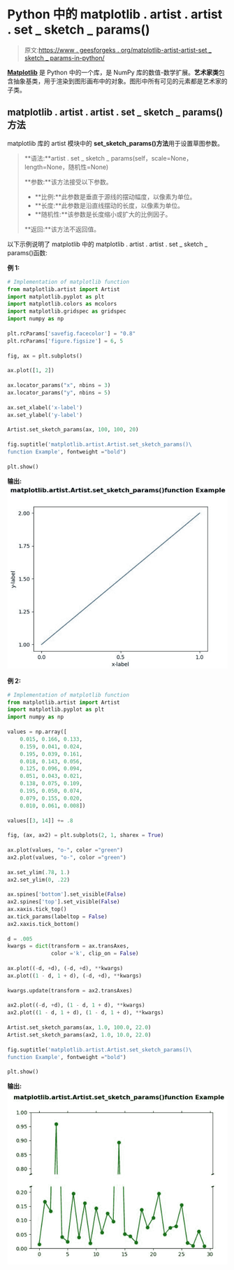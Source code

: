 # Python 中的 matplotlib . artist . artist . set _ sketch _ params()

> 原文:[https://www . geesforgeks . org/matplotlib-artist-artist-set _ sketch _ params-in-python/](https://www.geeksforgeeks.org/matplotlib-artist-artist-set_sketch_params-in-python/)

**[Matplotlib](https://www.geeksforgeeks.org/python-introduction-matplotlib/)** 是 Python 中的一个库，是 NumPy 库的数值-数学扩展。**艺术家类**包含抽象基类，用于渲染到图形画布中的对象。图形中所有可见的元素都是艺术家的子类。

## matplotlib . artist . artist . set _ sketch _ params()方法

matplotlib 库的 artist 模块中的 **set_sketch_params()方法**用于设置草图参数。

> **语法:**artist . set _ sketch _ params(self，scale=None，length=None，随机性=None)
> 
> **参数:**该方法接受以下参数。
> 
> *   **比例:**此参数是垂直于源线的摆动幅度，以像素为单位。
> *   **长度:**此参数是沿直线摆动的长度，以像素为单位。
> *   **随机性:**该参数是长度缩小或扩大的比例因子。
> 
> **返回:**该方法不返回值。

以下示例说明了 matplotlib 中的 matplotlib . artist . artist . set _ sketch _ params()函数:

**例 1:**

```py
# Implementation of matplotlib function
from matplotlib.artist import Artist  
import matplotlib.pyplot as plt 
import matplotlib.colors as mcolors 
import matplotlib.gridspec as gridspec 
import numpy as np 

plt.rcParams['savefig.facecolor'] = "0.8"
plt.rcParams['figure.figsize'] = 6, 5

fig, ax = plt.subplots() 

ax.plot([1, 2]) 

ax.locator_params("x", nbins = 3) 
ax.locator_params("y", nbins = 5) 

ax.set_xlabel('x-label') 
ax.set_ylabel('y-label') 

Artist.set_sketch_params(ax, 100, 100, 20) 

fig.suptitle('matplotlib.artist.Artist.set_sketch_params()\
function Example', fontweight ="bold") 

plt.show()
```

**输出:**
![](img/d2052ad5753ce2ec4c1b7c02ed49b5c9.png)

**例 2:**

```py
# Implementation of matplotlib function
from matplotlib.artist import Artist  
import matplotlib.pyplot as plt 
import numpy as np 

values = np.array([ 
    0.015, 0.166, 0.133,  
    0.159, 0.041, 0.024, 
    0.195, 0.039, 0.161, 
    0.018, 0.143, 0.056, 
    0.125, 0.096, 0.094, 
    0.051, 0.043, 0.021, 
    0.138, 0.075, 0.109, 
    0.195, 0.050, 0.074,  
    0.079, 0.155, 0.020, 
    0.010, 0.061, 0.008]) 

values[[3, 14]] += .8

fig, (ax, ax2) = plt.subplots(2, 1, sharex = True) 

ax.plot(values, "o-", color ="green") 
ax2.plot(values, "o-", color ="green") 

ax.set_ylim(.78, 1.)  
ax2.set_ylim(0, .22) 

ax.spines['bottom'].set_visible(False) 
ax2.spines['top'].set_visible(False) 
ax.xaxis.tick_top() 
ax.tick_params(labeltop = False) 
ax2.xaxis.tick_bottom() 

d = .005
kwargs = dict(transform = ax.transAxes,  
              color ='k', clip_on = False) 

ax.plot((-d, +d), (-d, +d), **kwargs)        
ax.plot((1 - d, 1 + d), (-d, +d), **kwargs)  

kwargs.update(transform = ax2.transAxes)   

ax2.plot((-d, +d), (1 - d, 1 + d), **kwargs) 
ax2.plot((1 - d, 1 + d), (1 - d, 1 + d), **kwargs)  

Artist.set_sketch_params(ax, 1.0, 100.0, 22.0) 
Artist.set_sketch_params(ax2, 1.0, 10.0, 22.0)

fig.suptitle('matplotlib.artist.Artist.set_sketch_params()\
function Example', fontweight ="bold") 

plt.show()
```

**输出:**
![](img/ff6cb212db02f65d11c3fa09266e949b.png)